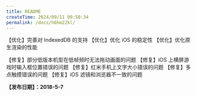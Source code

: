 ```yaml
---
title: README
createTime: 2024/09/11 09:50:34
permalink: /docs/h6hm22kl/
---
```

【优化】完善对 IndexedDB 的支持
【优化】优化 iOS 的稳定性
【优化】优化原生渲染的性能

【修复】部分低版本机型在低帧频时无法拖动画面的问题
【修复】iOS 上横屏游戏时输入框位置错误的问题
【修复】红米手机上文字大小错误的问题
【修复】多点触摸错误的问题
【修复】iOS 滤镜和浏览器不一致的问题

**【发布日期】：2018-5-7**